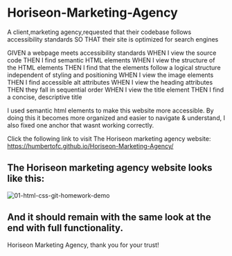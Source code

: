 # Horiseon-Marketing-Agency

A client,marketing agency,requested that their codebase follows accessibility standards
SO THAT their site is optimized for search engines

GIVEN a webpage meets accessibility standards
WHEN I view the source code
THEN I find semantic HTML elements
WHEN I view the structure of the HTML elements
THEN I find that the elements follow a logical structure independent of styling and positioning
WHEN I view the image elements
THEN I find accessible alt attributes
WHEN I view the heading attributes
THEN they fall in sequential order
WHEN I view the title element
THEN I find a concise, descriptive title




I used semantic html elements to make this website more accessible.
By doing this it becomes more organized and easier to navigate & understand,
I also fixed one anchor that wasnt working correctly. 

Click the following link to visit The Horiseon marketing agency website:
https://humbertofc.github.io/Horiseon-Marketing-Agency/

## The Horiseon marketing agency website looks like this:

![01-html-css-git-homework-demo](https://user-images.githubusercontent.com/79770408/113082369-54e8ac80-91a8-11eb-9c48-1da474463338.png)

## And it should remain with the same look at the end with full functionality.
Horiseon Marketing Agency, thank you for your trust!
